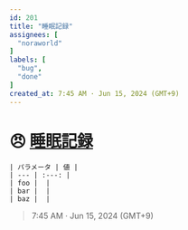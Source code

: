 ```yaml
---
id: 201
title: "睡眠記録"
assignees: [
  "noraworld"
]
labels: [
  "bug",
  "done"
]
created_at: 7:45 AM · Jun 15, 2024 (GMT+9)
---
```


# 😠 [睡眠記録](https://github.com/noraworld/github-actions-sandbox/issues/201)
```
| パラメータ | 値 |
| --- | :---: |
| foo |  |
| bar |  |
| baz |  |
```


> 7:45 AM · Jun 15, 2024 (GMT+9)
